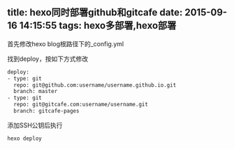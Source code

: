title: hexo同时部署github和gitcafe
date: 2015-09-16 14:15:55
tags: hexo多部署,hexo部署
---
首先修改hexo blog根路径下的_config.yml

找到deploy，按如下方式修改

```sh
deploy:
- type: git
  repo: git@github.com:username/username.github.io.git
  branch: master
- type: git
  repo: git@gitcafe.com:username/username.git
  branch: gitcafe-pages
```

添加SSH公钥后执行
```sh
hexo deploy
```